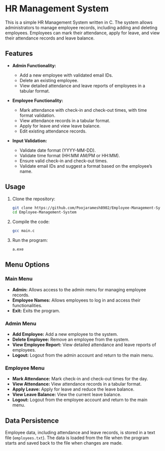 # HR Management System

This is a simple HR Management System written in C. The system allows administrators to manage employee records, including adding and deleting employees. Employees can mark their attendance, apply for leave, and view their attendance records and leave balance.

## Features

- **Admin Functionality:**
  - Add a new employee with validated email IDs.
  - Delete an existing employee.
  - View detailed attendance and leave reports of employees in a tabular format.

- **Employee Functionality:**
  - Mark attendance with check-in and check-out times, with time format validation.
  - View attendance records in a tabular format.
  - Apply for leave and view leave balance.
  - Edit existing attendance records.

- **Input Validation:**
  - Validate date format (YYYY-MM-DD).
  - Validate time format (HH:MM AM/PM or HH:MM).
  - Ensure valid check-in and check-out times.
  - Validate email IDs and suggest a format based on the employee’s name.

## Usage

1. Clone the repository:
    ```sh
    git clone https://github.com/Poojaramesh8902/Employee-Management-System.git
    cd Employee-Management-System
    ```

2. Compile the code:
    ```sh
    gcc main.c
    ```

3. Run the program:
    ```sh
    a.exe
    ```

## Menu Options

### Main Menu
- **Admin:** Allows access to the admin menu for managing employee records.
- **Employee Names:** Allows employees to log in and access their functionalities.
- **Exit:** Exits the program.

### Admin Menu
- **Add Employee:** Add a new employee to the system.
- **Delete Employee:** Remove an employee from the system.
- **View Employee Report:** View detailed attendance and leave reports of employees.
- **Logout:** Logout from the admin account and return to the main menu.

### Employee Menu
- **Mark Attendance:** Mark check-in and check-out times for the day.
- **View Attendance:** View attendance records in a tabular format.
- **Apply Leave:** Apply for leave and reduce the leave balance.
- **View Leave Balance:** View the current leave balance.
- **Logout:** Logout from the employee account and return to the main menu.

## Data Persistence

Employee data, including attendance and leave records, is stored in a text file (`employees.txt`). The data is loaded from the file when the program starts and saved back to the file when changes are made.

